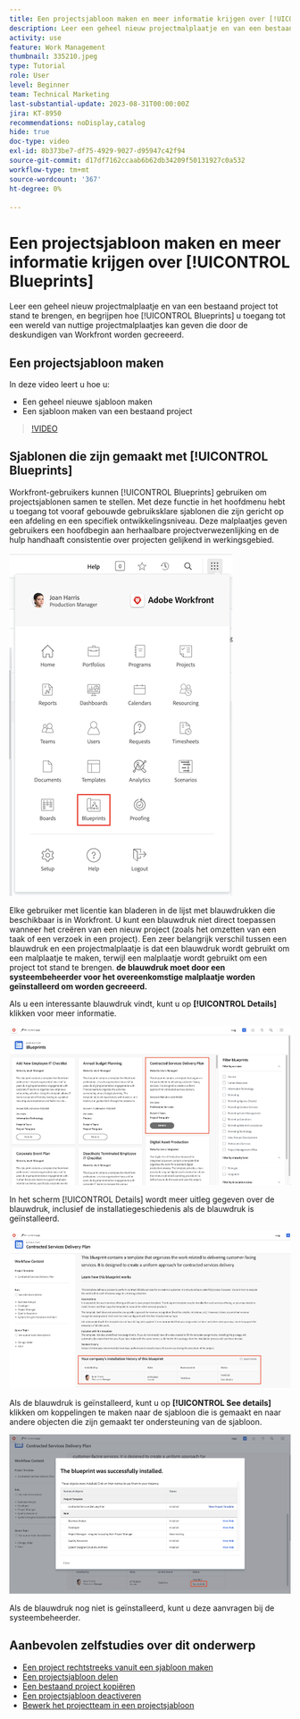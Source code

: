 ```yaml
---
title: Een projectsjabloon maken en meer informatie krijgen over [!UICONTROL Blueprints]
description: Leer een geheel nieuw projectmalplaatje en van een bestaand project tot stand te brengen, en begrijpen hoe [!UICONTROL Blueprints] u toegang tot een wereld van nuttige projectmalplaatjes kan geven die door de deskundigen van Workfront worden gecreeerd.
activity: use
feature: Work Management
thumbnail: 335210.jpeg
type: Tutorial
role: User
level: Beginner
team: Technical Marketing
last-substantial-update: 2023-08-31T00:00:00Z
jira: KT-8950
recommendations: noDisplay,catalog
hide: true
doc-type: video
exl-id: 8b373be7-df75-4929-9027-d95947c42f94
source-git-commit: d17df7162ccaab6b62db34209f50131927c0a532
workflow-type: tm+mt
source-wordcount: '367'
ht-degree: 0%

---
```


# Een projectsjabloon maken en meer informatie krijgen over [!UICONTROL Blueprints]

Leer een geheel nieuw projectmalplaatje en van een bestaand project tot stand te brengen, en begrijpen hoe [!UICONTROL Blueprints] u toegang tot een wereld van nuttige projectmalplaatjes kan geven die door de deskundigen van Workfront worden gecreeerd.

## Een projectsjabloon maken

In deze video leert u hoe u:

* Een geheel nieuwe sjabloon maken
* Een sjabloon maken van een bestaand project

>[!VIDEO](https://video.tv.adobe.com/v/335210/?quality=12&learn=on&enablevpops)

## Sjablonen die zijn gemaakt met [!UICONTROL Blueprints]

Workfront-gebruikers kunnen [!UICONTROL Blueprints] gebruiken om projectsjablonen samen te stellen. Met deze functie in het hoofdmenu hebt u toegang tot vooraf gebouwde gebruiksklare sjablonen die zijn gericht op een afdeling en een specifiek ontwikkelingsniveau. Deze malplaatjes geven gebruikers een hoofdbegin aan herhaalbare projectverwezenlijking en de hulp handhaaft consistentie over projecten gelijkend in werkingsgebied.

![ Blauwdrukken in Hoofdmenu ](assets/pt-blueprints-01.png)

Elke gebruiker met licentie kan bladeren in de lijst met blauwdrukken die beschikbaar is in Workfront. U kunt een blauwdruk niet direct toepassen wanneer het creëren van een nieuw project (zoals het omzetten van een taak of een verzoek in een project). Een zeer belangrijk verschil tussen een blauwdruk en een projectmalplaatje is dat een blauwdruk wordt gebruikt om een malplaatje te maken, terwijl een malplaatje wordt gebruikt om een project tot stand te brengen. **de blauwdruk moet door een systeembeheerder voor het overeenkomstige malplaatje worden geïnstalleerd om worden gecreeerd.**

Als u een interessante blauwdruk vindt, kunt u op **[!UICONTROL Details]** klikken voor meer informatie.

![ Lijst van blauwdrukken ](assets/pt-blueprints-02.png)

In het scherm [!UICONTROL Details] wordt meer uitleg gegeven over de blauwdruk, inclusief de installatiegeschiedenis als de blauwdruk is geïnstalleerd.

![ Details over het gebruik van een blauwdruk ](assets/pt-blueprints-03.png)

Als de blauwdruk is geïnstalleerd, kunt u op **[!UICONTROL See details]** klikken om koppelingen te maken naar de sjabloon die is gemaakt en naar andere objecten die zijn gemaakt ter ondersteuning van de sjabloon.

![ Details over de installatie van een blauwdruk ](assets/pt-blueprints-04.png)

Als de blauwdruk nog niet is geïnstalleerd, kunt u deze aanvragen bij de systeembeheerder.

## Aanbevolen zelfstudies over dit onderwerp

* [Een project rechtstreeks vanuit een sjabloon maken](/help/manage-work/create-and-manage-project-templates/create-a-project-directly-from-a-template.md)
* [Een projectsjabloon delen](/help/manage-work/create-and-manage-project-templates/share-a-project-template.md)
* [Een bestaand project kopiëren](/help/manage-work/manage-projects/copy-an-existing-project.md)
* [Een projectsjabloon deactiveren](/help/manage-work/create-and-manage-project-templates/deactivate-a-project-template.md)
* [Bewerk het projectteam in een projectsjabloon](/help/manage-work/create-and-manage-project-templates/edit-the-project-team-in-a-project-template.md)
